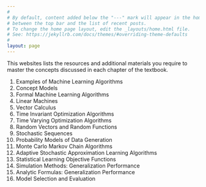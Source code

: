 ```yaml
---
#
# By default, content added below the "---" mark will appear in the home page
# between the top bar and the list of recent posts.
# To change the home page layout, edit the _layouts/home.html file.
# See: https://jekyllrb.com/docs/themes/#overriding-theme-defaults
#
layout: page
---
```


This websites lists the resources and additional materials you require to master the concepts discussed in each chapter of the textbook.

  1. Examples of Machine Learning Algorithms
  2. Concept Models 
  3. Formal Machine Learning Algorithms 
  4. Linear Machines 
  5. Vector Calculus 
  6. Time Invariant Optimization Algorithms
  7. Time Varying Optimization Algorithms
  8. Random Vectors and Random Functions
  9. Stochastic Sequences 
  10. Probability Models of Data Generation 
  11. Monte Carlo Markov Chain Algorithms
  12. Adaptive Stochastic Approximation Learning Algorithms
  13. Statistical Learning Objective Functions 
  14. Simulation Methods: Generalization Performance 
  15. Analytic Formulas: Generalization Performance 
  16. Model Selection and Evaluation
